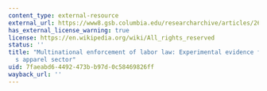 ```yaml
---
content_type: external-resource
external_url: https://www8.gsb.columbia.edu/researcharchive/articles/26229
has_external_license_warning: true
license: https://en.wikipedia.org/wiki/All_rights_reserved
status: ''
title: "Multinational enforcement of labor law: Experimental evidence from Bangladesh\u2019\
  s apparel sector"
uid: 7faeabd6-4492-473b-b97d-0c58469826ff
wayback_url: ''
---
```

